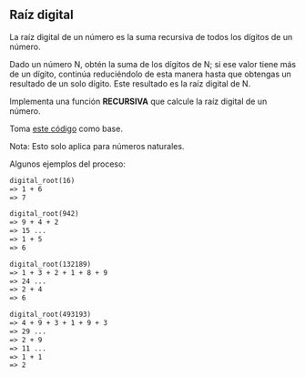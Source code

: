 ## Raíz digital
La raíz digital de un número es la suma recursiva de todos los dígitos de un número.

Dado un número N, obtén la suma de los dígitos de N; si ese valor tiene más de un dígito, continúa reduciéndolo de esta manera hasta que obtengas un resultado de un solo dígito. Este resultado es la raíz digital de N.

Implementa una función **RECURSIVA** que calcule la raíz digital de un número.

Toma [este código](exercises/digital_root.c) como base.

Nota: Esto solo aplica para números naturales.

Algunos ejemplos del proceso:

```txt
digital_root(16)
=> 1 + 6
=> 7

digital_root(942)
=> 9 + 4 + 2
=> 15 ...
=> 1 + 5
=> 6

digital_root(132189)
=> 1 + 3 + 2 + 1 + 8 + 9
=> 24 ...
=> 2 + 4
=> 6

digital_root(493193)
=> 4 + 9 + 3 + 1 + 9 + 3
=> 29 ...
=> 2 + 9
=> 11 ...
=> 1 + 1
=> 2
```